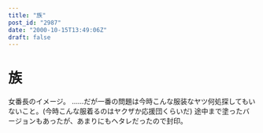 ```yaml
---
title: "族"
post_id: "2987"
date: "2000-10-15T13:49:06Z"
draft: false
---
```


# 族

女番長のイメージ。 ……だが一番の問題は今時こんな服装なヤツ何処探してもいないこと。(今時こんな服着るのはヤクザか応援団くらいだ)  途中まで塗ったバージョンもあったが、あまりにもヘタレだったので封印。
